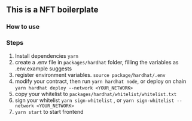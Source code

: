 ## This is a NFT boilerplate

### How to use

### Steps

1. Install dependencies `yarn`
2. create a .env file in `packages/hardhat` folder, filling the variables as .env.example suggests
3. register environment variables. `source package/hardhat/.env`
4. modify your contract, then run `yarn hardhat node`, or deploy on chain `yarn hardhat deploy --network <YOUR_NETWORK>`
5. copy your whitelist to `packages/hardhat/whitelist/whitelist.txt`
6. sign your whitelist `yarn sign-whitelist` , or `yarn sign-whitelist --network <YOUR_NETWORK>`
7. `yarn start` to start frontend
